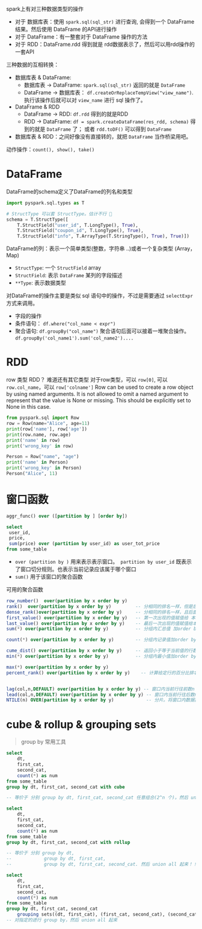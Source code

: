 spark上有对三种数据类型的操作

* 对于 数据库表：使用 `spark.sql(sql_str)` 进行查询, 会得到一个 DataFrame 结果。然后使用 DataFrame 的API进行操作
* 对于 DataFrame：有一整套对于 DataFrame 操作的方法
* 对于 RDD：DataFrame.rdd 得到就是 rdd数据表示了，然后可以用rdd操作的一套API

三种数据的互相转换：
* 数据库表 & DataFrame: 
  * 数据库表 -> DataFrame: `spark.sql(sql_str)` 返回的就是 `DataFrame`
  * DataFrame -> 数据库表： `df.createOrReplaceTempView("view_name")`. 执行该操作后就可以对 `view_name` 进行 sql 操作了。
* DataFrame & RDD
  * DataFrame -> RDD: `df.rdd` 得到的就是RDD
  * RDD -> DataFrame: `df = spark.createDataFrame(res_rdd, schema)` 得到的就是 `DataFrame` 了； 或者 `rdd.toDF()` 可以得到 `DataFrame`
* 数据库表 & RDD：之间好像没有直接转的，就把 `DataFrame` 当作桥梁用吧。

动作操作：`count(), show(), take()`


# DataFrame
DataFrame的schema定义了DataFrame的列名和类型
```python
import pyspark.sql.types as T

# StructType 可以套 StructType。估计不行 🙅
schema = T.StructType([
    T.StructField("user_id", T.LongType(), True),
    T.StructField("coupon_id", T.LongType(), True),
    T.StructField("info", T.ArrayType(T.StringType(), True), True)])
```

DataFrame的列：表示一个简单类型(整数，字符串 ..)或者一个复杂类型 (Array，Map)

* `StructType`: 一个 `StructField` array
* `StructField`: 表示 `DataFrame` 某列的字段描述
* `**Type`: 表示数据类型

对DataFrame的操作主要是类似 sql 语句中的操作，不过是需要通过 `selectExpr` 方式来调用。
* 字段的操作
* 条件语句： `df.where("col_name < expr")`
* 聚合语句: `df.groupBy("col_name")` 聚合语句后面可以接着一堆聚合操作。`df.groupBy('col_name1').sum('col_name2')....`

# RDD
row 类型 RDD？ 难道还有其它类型
对于row类型，可以 `row[0]`, 可以 `row.col_name`，可以 `row['colname']`
Row can be used to create a row object by using named arguments. It is not allowed to omit a named argument to represent that the value is None or missing. This should be explicitly set to None in this case.

```python
from pyspark.sql import Row
row = Row(name="Alice", age=11)
print(row['name'], row['age'])
print(row.name, row.age)
print('name' in row)
print('wrong_key' in row)

Person = Row("name", "age")
print('name' in Person)
print('wrong_key' in Person)
Person("Alice", 11)
```



# 窗口函数

```sql
aggr_func() over ([partition by ] [order by])
```



```sql
select 
 user_id,
 price,
 sum(price) over (partition by user_id) as user_tot_price
from some_table
```

* `over (partition by )` 用来表示表示窗口。` partition by user_id` 既表示了窗口切分规则。也表示当前记录应该属于哪个窗口
* `sum()` 用于该窗口的聚合函数



可用的聚合函数

```sql
row_number()  over(partition by x order by y) 
rank()  over(partition by x order by y)         -- 分相同的排名一样，但是后面的名次会跳跃
dense_rank()over(partition by x order by y)     -- 分相同的排名一样，且后面名次不跳跃
first_value() over(partition by x order by y)   -- 第一次出现的值赋值给 本窗口内的所有记录
last_value() over(partition by x order by y)    -- 最后一次出现的值赋值给本窗口的所有记录
sum(*) over(partition by x order by y)          -- 分组内汇总值 加order by则是组内截止当前排序汇总值（等同于rows between unbounded preceding and current row），不加排序则是分组内汇总值

count(*) over(partition by x order by y)        -- 分组内记录值加order by则是组内截止当前排序记录值（等同于rows between unbounded preceding and current row），不加排序则是分组内总记录

cume_dist() over(partition by x order by y)     -- 返回小于等于当前值的行数/分组内总行数,需加order by，不加没意义
min(*) over(partition by x order by y)          -- 分组内最小值加order by则是组内截止当前排序最小（等同于rows between unbounded preceding and current row），不加排序则是分组内最小值

max(*) over(partition by x order by y)
percent_rank() over(partition by x order by y)    -- 计算给定行的百分比排名。可以用来计算超过了百分之多少的人。如360小助手开机速度超过了百分之多少的人. (当前行的rank值-1)/(分组内的总行数-1)


lag(col,n,DEFAULT) over(partition by x order by y) -- 窗口内当前行往前数n 行的值。
lead(col,n,DEFAULT) over(partition by x order by y) -- 窗口内当前行往后数n 行的值。
NTILE(n) OVER(partition by x order by y)            -- 分片。将窗口内数据按照顺序切成 n 片。并返回当前行所在的分片数 
```



# cube & rollup & grouping sets

> group by 常用工具



```sql
select 
	dt,
	first_cat,
	second_cat,
	count(*) as num
from some_table
group by dt, first_cat, second_cat with cube

-- 等价于 分别 group by dt, first_cat, second_cat 任意组合(2^n 个)。然后 union all 起来
```

```sql
select 
	dt,
	first_cat,
	second_cat,
	count(*) as num
from some_table
group by dt, first_cat, second_cat with rollup

-- 等价于 分别 group by dt, 
--            group by dt, first_cat, 
--            group by dt, first_cat, second_cat. 然后 union all 起来！！
```



```sql
select 
	dt,
	first_cat,
	second_cat,
	count(*) as num
from some_table
group by dt, first_cat, second_cat
	grouping sets((dt, first_cat), (first_cat, second_cat), (second_cat))
-- 对指定的进行 group by，然后 union all 起来
```

